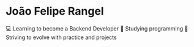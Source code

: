 # João Felipe Rangel

💻 Learning to become a Backend Developer
📘 Studying programming
🚀 Striving to evolve with practice and projects

